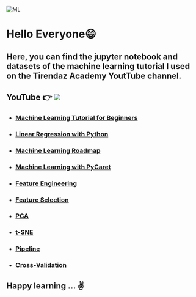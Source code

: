 ![ML](https://img.freepik.com/free-photo/group-diverse-people-having-business-meeting_53876-25060.jpg?t=st=1653310537~exp=1653311137~hmac=6e9b44fa586597fb7ca9d45a5c37f21c250b3e720af41608b5c4d3396e18a6ff&w=1380)

# Hello Everyone😄

## Here, you can find the jupyter notebook and datasets of the machine learning tutorial I used on the Tirendaz Academy YoutTube channel. 

## YouTube 👉  [![](https://img.shields.io/badge/YouTube-English-deeppink?&logo=youtube&logoColor=white)]([https://www.youtube.com/watch?v=7p-an2KTO5o&list=PLfMRLSpipmfuumcvO3fObVAUpSqYAcZmF](https://www.youtube.com/playlist?list=PLbQRubTta6feDmLJPVlmB4WsP4kDpmQTQ))

- ### [Machine Learning Tutorial for Beginners](https://youtu.be/JtzFEZYFUlY)
- ### [Linear Regression with Python](https://youtu.be/v-XZXPdXFn0)
- ### [Machine Learning Roadmap](https://youtu.be/Wl3XZ6645pM)
- ### [Machine Learning with PyCaret](https://youtu.be/LEJlW6STeB0)
- ### [Feature Engineering](https://youtu.be/fwGjH-Vr3Bg)
- ### [Feature Selection](https://youtu.be/zgWXgX8wP3M)
- ### [PCA](https://youtu.be/BE2uFaF8Gsc)
- ### [t-SNE](https://youtu.be/Oia1VuLeBug)
- ### [Pipeline](https://youtu.be/WRef5Xfthdw)
- ### [Cross-Validation](https://www.youtube.com/watch?v=3QdyBNqCuvU&list=PLbQRubTta6feDmLJPVlmB4WsP4kDpmQTQ&index=9&pp=sAQB)

## Happy learning ... ✌️ 

 

